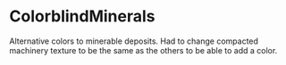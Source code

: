# ColorblindMinerals
Alternative colors to minerable deposits.  Had to change compacted machinery texture to be the same as the others to be able to add a color.
